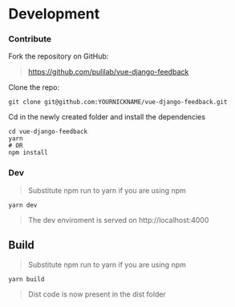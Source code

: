 # Development

### Contribute

Fork the repository on GitHub:

> https://github.com/pulilab/vue-django-feedback

Clone the repo:

```shell
git clone git@github.com:YOURNICKNAME/vue-django-feedback.git
```

Cd in the newly created folder and install the dependencies

```shell
cd vue-django-feedback
yarn
# OR
npm install
```

### Dev
> Substitute npm run to yarn if you are using npm

```shell
yarn dev
```

> The dev enviroment is served on http://localhost:4000

## Build
> Substitute npm run to yarn if you are using npm

```shell
yarn build
```

> Dist code is now present in the dist folder
